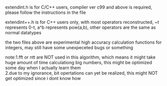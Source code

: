 extendint.h is for C/C++ users, compiler ver c99 and above is required, please follow the instructions in the file  
  
extendint++.h is for C++ users only, with most operators reconstructed, ~t represents 0-t, a^b represents pow(a,b), other operators are the same as normal datatypes  
  
the two files above are experimental high accuracy calculation functions for integers, may still have some unexpeceted bugs or something  
  
note:1.fft or ntt are NOT used in this algorithm, which means it might take huge amount of time calculationg big numbers, this might be optimized some day when I actually learn them  
2.due to my ignorance, bit opertations can yet be realized, this might NOT get optimized since i dont know how
